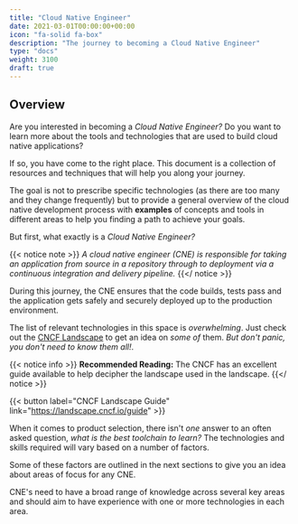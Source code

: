 ```yaml
---
title: "Cloud Native Engineer"
date: 2021-03-01T00:00:00+00:00
icon: "fa-solid fa-box"
description: "The journey to becoming a Cloud Native Engineer"
type: "docs"
weight: 3100
draft: true
---
```


## Overview

Are you interested in becoming a _Cloud Native Engineer?_ Do you want to learn more about the tools and technologies that are used to build cloud native applications?

If so, you have come to the right place. This document is a collection of resources and techniques that will help you along your journey.

The goal is not to prescribe specific technologies (as there are too many and they change frequently) but to provide a general overview of the cloud native development process with **examples** of concepts and tools in different areas to help you finding a path to achieve your goals.

But first, what exactly is a _Cloud Native Engineer?_

{{< notice note >}}
_A cloud native engineer (CNE) is responsible for taking an application from source in a repository through to deployment via a continuous integration and delivery pipeline._
{{</ notice >}}

During this journey, the CNE ensures that the code builds, tests pass and the application gets safely and securely deployed up to the production environment.

The list of relevant technologies in this space is _overwhelming_. Just check out the <a href="https://landscape.cncf.io/" target="blank">CNCF Landscape</a> to get an idea on _some of_ them. _But don't panic, you don't need to know them all!_.

{{< notice info >}}
**Recommended Reading:** The CNCF has an excellent guide available to help decipher the landscape used in the landscape.
{{</ notice >}}

{{< button label="CNCF Landscape Guide" link="https://landscape.cncf.io/guide" >}}
</br>

When it comes to product selection, there isn't _one_ answer to an often asked question, _what is the best toolchain to learn?_ The technologies and skills required will vary based on a number of factors.

Some of these factors are outlined in the next sections to give you an idea about areas of focus for any CNE.

CNE's need to have a broad range of knowledge across several key areas and should aim to have experience with one or more technologies in each area.
